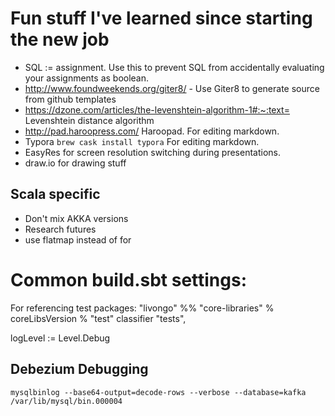 # Fun stuff I've learned since starting the new job
* SQL := assignment.  Use this to prevent SQL from accidentally evaluating your assignments as boolean.
* http://www.foundweekends.org/giter8/ - Use Giter8 to generate source from github templates
* https://dzone.com/articles/the-levenshtein-algorithm-1#:~:text= Levenshtein distance algorithm
* http://pad.haroopress.com/ Haroopad.  For editing markdown.
* Typora `brew cask install typora` For editing markdown.
* EasyRes for screen resolution switching during presentations.
* draw.io for drawing stuff

## Scala specific
* Don't mix AKKA versions
* Research futures
* use flatmap instead of for

# Common build.sbt settings:
For referencing test packages:
"livongo" %% "core-libraries" % coreLibsVersion % "test" classifier "tests",


logLevel := Level.Debug

## Debezium Debugging
```
mysqlbinlog --base64-output=decode-rows --verbose --database=kafka /var/lib/mysql/bin.000004
```
